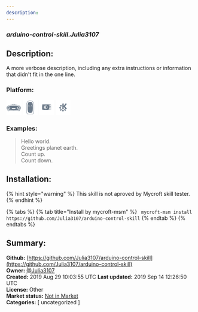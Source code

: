 ```yaml
---
description: 
---
```


### _arduino-control-skill.Julia3107_  
## Description:  
A more verbose description, including any extra instructions or
information that didn't fit in the one line.  
### Platform:  
 ![Mark I](../.gitbook/assets/mark-1-icon.png)  ![Mark II](../.gitbook/assets/mark-2-icon.png)  ![Picroft](../.gitbook/assets/picroft-icon.png)  ![plasmoid](../.gitbook/assets/kde.png)   
### Examples:  
> Hello world.  
> Greetings planet earth.  
> Count up.  
> Count down.  
  
## Installation:  
{% hint style="warning" %}
This skill is not aproved by Mycroft skill tester.
{% endhint %}
    
{% tabs %}
{% tab title="Install by mycroft-msm" %}
``` mycroft-msm install https://github.com/Julia3107/arduino-control-skill```
{% endtab %}
  {% endtabs %}
    
## Summary:  
**Github:** [https://github.com/Julia3107/arduino-control-skill](https://github.com/Julia3107/arduino-control-skill)  
**Owner:** [@Julia3107](https://github.com/Julia3107)  
**Created:** 2019 Aug 29 10:03:55 UTC  **Last updated:** 2019 Sep 14 12:26:50 UTC  
**License:** Other  
**Market status:** [Not in Market](https://market.mycroft.ai/skill/)  
**Categories:** [ uncategorized ]   
